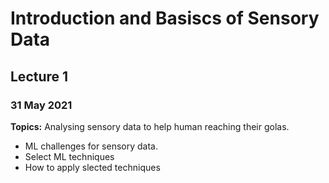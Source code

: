 # Introduction and Basiscs of Sensory Data 
## Lecture 1
### 31 May 2021 
**Topics:** Analysing sensory data to help human reaching their golas. 
- ML challenges for sensory data. 
- Select ML techniques 
- How to apply slected techniques



